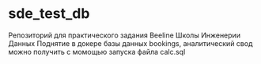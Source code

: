 # sde_test_db
Репозиторий для практического задания Beeline Школы Инженерии Данных
Поднятие в докере базы данных bookings, аналитический свод можно получить с момощью запуска файла calc.sql
